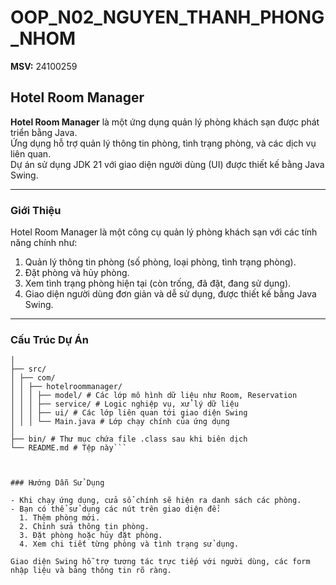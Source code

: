 # OOP_N02_NGUYEN_THANH_PHONG_NHOM
**MSV:** 24100259

## Hotel Room Manager

**Hotel Room Manager** là một ứng dụng quản lý phòng khách sạn được phát triển bằng Java.  
Ứng dụng hỗ trợ quản lý thông tin phòng, tình trạng phòng, và các dịch vụ liên quan.  
Dự án sử dụng JDK 21 với giao diện người dùng (UI) được thiết kế bằng Java Swing.

---

### Giới Thiệu
Hotel Room Manager là một công cụ quản lý phòng khách sạn với các tính năng chính như:

1. Quản lý thông tin phòng (số phòng, loại phòng, tình trạng phòng).
2. Đặt phòng và hủy phòng.
3. Xem tình trạng phòng hiện tại (còn trống, đã đặt, đang sử dụng).
4. Giao diện người dùng đơn giản và dễ sử dụng, được thiết kế bằng Java Swing.

---

### Cấu Trúc Dự Án
```hotel-room-manager/
│
├── src/
│ ├── com/
│ │ ├── hotelroommanager/
│ │ │ ├── model/ # Các lớp mô hình dữ liệu như Room, Reservation
│ │ │ ├── service/ # Logic nghiệp vụ, xử lý dữ liệu
│ │ │ ├── ui/ # Các lớp liên quan tới giao diện Swing
│ │ │ └── Main.java # Lớp chạy chính của ứng dụng
│
├── bin/ # Thư mục chứa file .class sau khi biên dịch
└── README.md # Tệp này```



### Hướng Dẫn Sử Dụng

- Khi chạy ứng dụng, cửa sổ chính sẽ hiện ra danh sách các phòng.
- Bạn có thể sử dụng các nút trên giao diện để:
  1. Thêm phòng mới.
  2. Chỉnh sửa thông tin phòng.
  3. Đặt phòng hoặc hủy đặt phòng.
  4. Xem chi tiết từng phòng và tình trạng sử dụng.

Giao diện Swing hỗ trợ tương tác trực tiếp với người dùng, các form nhập liệu và bảng thông tin rõ ràng.
